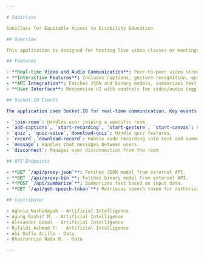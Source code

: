 ```yaml
---

# Sabiclass

SabiClass for Equitable Access to Disability Education

## Overview

This application is designed for hosting live video classes or meetings with two participants. It utilizes WebRTC for peer-to-peer video/audio communication, Socket.IO for real-time messaging and events, and integrates various APIs for additional functionalities such as text summarization and speech recognition.

## Features

- **Real-time Video and Audio Communication**: Peer-to-peer video streaming using WebRTC and PeerJS.
- **Interactive Features**: Includes captions, gesture recognition, quizzes, and text-to-speech/speech-to-text.
- **API Integration**: Fetches JSON and binary models, summarizes text, and obtains speech tokens.
- **User Interface**: Responsive UI with controls for video/audio toggling, messaging, and interactive options.

## Socket.IO Events

The application uses Socket.IO for real-time communication. Key events include:

- `join-room`: Handles user joining a specific room.
- `add-captions`, `start-recording`, `start-gesture`, `start-canvas`: Controls interactive features.
- `quiz`, `quiz-voice`,`download-quiz`: Handle quiz features.
- `record`,`download-record`: Handle audo recording into text and summarize.
- `message`: Handles chat messages between users.
- `disconnect`: Manages user disconnection from the room.

## API Endpoints

- **GET `/api/proxy-json`**: Fetches JSON model from external API.
- **GET `/api/proxy-bin`**: Fetches binary model from external API.
- **POST `/api/summarize`**: Summarizes text based on input data.
- **GET `/api/get-speech-token`**: Retrieves speech token for authorization.

## Contributor

- Aghnia Nurhidayah - Artificial Intelligence
- Agung Rashif M. - Artificial Intelligence
- Alexander Gosal - Artificial Intelligence
- Rifaldi Achmad F. - Artificial Intelligence
- Abi Daffa Arilla - Data
- Khairunnisa Nada M. - Data

---
```

